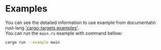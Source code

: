 # Examples

You can see the detailed information to use example from documentatin rust-lang ['cargo-targets examples'](https://doc.rust-lang.org/cargo/reference/cargo-targets.html#examples).  
You can run the `main.rs` example with command bellow:

```bash
cargo run --example main
```
